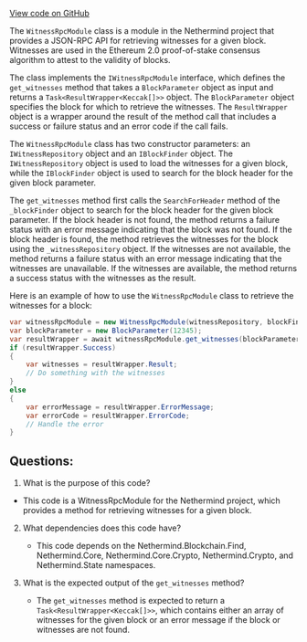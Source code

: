 [View code on GitHub](https://github.com/NethermindEth/nethermind/src/Nethermind/Nethermind.JsonRpc/Modules/Witness/WitnessRpcModule.cs)

The `WitnessRpcModule` class is a module in the Nethermind project that provides a JSON-RPC API for retrieving witnesses for a given block. Witnesses are used in the Ethereum 2.0 proof-of-stake consensus algorithm to attest to the validity of blocks. 

The class implements the `IWitnessRpcModule` interface, which defines the `get_witnesses` method that takes a `BlockParameter` object as input and returns a `Task<ResultWrapper<Keccak[]>>` object. The `BlockParameter` object specifies the block for which to retrieve the witnesses. The `ResultWrapper` object is a wrapper around the result of the method call that includes a success or failure status and an error code if the call fails.

The `WitnessRpcModule` class has two constructor parameters: an `IWitnessRepository` object and an `IBlockFinder` object. The `IWitnessRepository` object is used to load the witnesses for a given block, while the `IBlockFinder` object is used to search for the block header for the given block parameter.

The `get_witnesses` method first calls the `SearchForHeader` method of the `_blockFinder` object to search for the block header for the given block parameter. If the block header is not found, the method returns a failure status with an error message indicating that the block was not found. If the block header is found, the method retrieves the witnesses for the block using the `_witnessRepository` object. If the witnesses are not available, the method returns a failure status with an error message indicating that the witnesses are unavailable. If the witnesses are available, the method returns a success status with the witnesses as the result.

Here is an example of how to use the `WitnessRpcModule` class to retrieve the witnesses for a block:

```csharp
var witnessRpcModule = new WitnessRpcModule(witnessRepository, blockFinder);
var blockParameter = new BlockParameter(12345);
var resultWrapper = await witnessRpcModule.get_witnesses(blockParameter);
if (resultWrapper.Success)
{
    var witnesses = resultWrapper.Result;
    // Do something with the witnesses
}
else
{
    var errorMessage = resultWrapper.ErrorMessage;
    var errorCode = resultWrapper.ErrorCode;
    // Handle the error
}
```
## Questions: 
 1. What is the purpose of this code?
   - This code is a WitnessRpcModule for the Nethermind project, which provides a method for retrieving witnesses for a given block.

2. What dependencies does this code have?
   - This code depends on the Nethermind.Blockchain.Find, Nethermind.Core, Nethermind.Core.Crypto, Nethermind.Crypto, and Nethermind.State namespaces.

3. What is the expected output of the `get_witnesses` method?
   - The `get_witnesses` method is expected to return a `Task<ResultWrapper<Keccak[]>>`, which contains either an array of witnesses for the given block or an error message if the block or witnesses are not found.